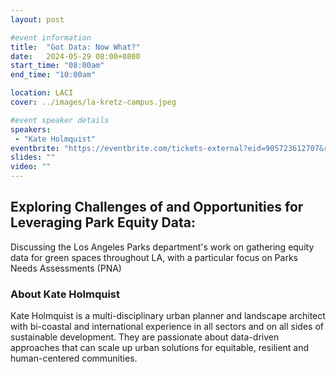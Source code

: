 ```yaml
---
layout: post

#event information
title:  "Got Data: Now What?"
date:   2024-05-29 08:00+0800
start_time: "08:00am"
end_time: "10:00am"

location: LACI
cover: ../images/la-kretz-campus.jpeg

#event speaker details
speakers: 
 - "Kate Holmquist"
eventbrite: "https://eventbrite.com/tickets-external?eid=905723612707&ref=etckt"
slides: ""
video: ""
---
```


## Exploring Challenges of and Opportunities for Leveraging Park Equity Data:

Discussing the Los Angeles Parks department's work on gathering equity data for green spaces throughout LA, with a particular focus on Parks Needs Assessments (PNA)

### About Kate Holmquist

Kate Holmquist is a multi-disciplinary urban planner and landscape architect with bi-coastal and international experience in all sectors and on all sides of sustainable development. They are passionate about data-driven approaches that can scale up urban solutions for equitable, resilient and human-centered communities.